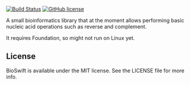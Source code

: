 [![Build Status](https://travis-ci.org/maciejtrybilo/BioSwift.svg?branch=master)](https://travis-ci.org/maciejtrybilo/BioSwift) [![GitHub license](https://img.shields.io/badge/license-MIT-lightgrey.svg)](https://github.com/maciejtrybilo/BioSwift/blob/master/LICENSE)

A small bioinformatics library that at the moment allows performing basic nucleic acid operations such as reverse and complement.

It requires Foundation, so might not run on Linux yet.

## License

BioSwift is available under the MIT license. See the LICENSE file for more info.
